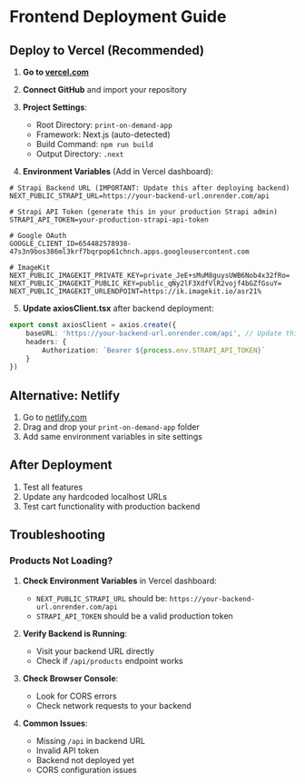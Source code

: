 # Frontend Deployment Guide

## Deploy to Vercel (Recommended)

1. **Go to [vercel.com](https://vercel.com)**
2. **Connect GitHub** and import your repository
3. **Project Settings**:
   - Root Directory: `print-on-demand-app`
   - Framework: Next.js (auto-detected)
   - Build Command: `npm run build`
   - Output Directory: `.next`

4. **Environment Variables** (Add in Vercel dashboard):
```
# Strapi Backend URL (IMPORTANT: Update this after deploying backend)
NEXT_PUBLIC_STRAPI_URL=https://your-backend-url.onrender.com/api

# Strapi API Token (generate this in your production Strapi admin)
STRAPI_API_TOKEN=your-production-strapi-api-token

# Google OAuth
GOOGLE_CLIENT_ID=654482578938-47s3n9bos386ml3krf7bqrpop61chnch.apps.googleusercontent.com

# ImageKit
NEXT_PUBLIC_IMAGEKIT_PRIVATE_KEY=private_JeE+sMuM8guysUWB6Nob4x32fRo=
NEXT_PUBLIC_IMAGEKIT_PUBLIC_KEY=public_qNy2lF3XdfVlR2vojf4bGZfGsuY=
NEXT_PUBLIC_IMAGEKIT_URLENDPOINT=https://ik.imagekit.io/asr21%
```

5. **Update axiosClient.tsx** after backend deployment:
```typescript
export const axiosClient = axios.create({
    baseURL: 'https://your-backend-url.onrender.com/api', // Update this
    headers: {
        Authorization: `Bearer ${process.env.STRAPI_API_TOKEN}`
    }
})
```

## Alternative: Netlify
1. Go to [netlify.com](https://netlify.com)
2. Drag and drop your `print-on-demand-app` folder
3. Add same environment variables in site settings

## After Deployment
1. Test all features
2. Update any hardcoded localhost URLs
3. Test cart functionality with production backend

## Troubleshooting

### Products Not Loading?
1. **Check Environment Variables** in Vercel dashboard:
   - `NEXT_PUBLIC_STRAPI_URL` should be: `https://your-backend-url.onrender.com/api`
   - `STRAPI_API_TOKEN` should be a valid production token

2. **Verify Backend is Running**:
   - Visit your backend URL directly
   - Check if `/api/products` endpoint works

3. **Check Browser Console**:
   - Look for CORS errors
   - Check network requests to your backend

4. **Common Issues**:
   - Missing `/api` in backend URL
   - Invalid API token
   - Backend not deployed yet
   - CORS configuration issues
